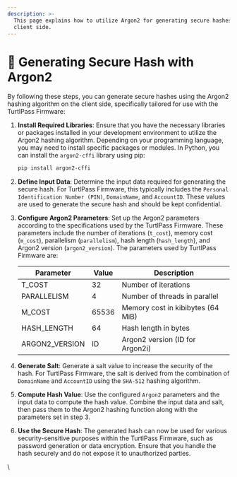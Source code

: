 ```yaml
---
description: >-
  This page explains how to utilize Argon2 for generating secure hashes on the
  client side.
---
```


# 🔐 Generating Secure Hash with Argon2

By following these steps, you can generate secure hashes using the Argon2 hashing algorithm on the client side, specifically tailored for use with the TurtlPass Firmware:

1.  **Install Required Libraries**: Ensure that you have the necessary libraries or packages installed in your development environment to utilize the Argon2 hashing algorithm. Depending on your programming language, you may need to install specific packages or modules. In Python, you can install the `argon2-cffi` library using pip:

    ```bash
    pip install argon2-cffi
    ```
2. **Define Input Data**: Determine the input data required for generating the secure hash. For TurtlPass Firmware, this typically includes the `Personal Identification Number (PIN)`, `DomainName`, and `AccountID`. These values are used to generate the secure hash and should be kept confidential.
3.  **Configure Argon2 Parameters**: Set up the Argon2 parameters according to the specifications used by the TurtlPass Firmware. These parameters include the number of iterations (`t_cost`), memory cost (`m_cost`), parallelism (`parallelism`), hash length (`hash_length`), and Argon2 version (`argon2_version`). The parameters used by TurtlPass Firmware are:

    | Parameter       | Value | Description                       |
    | --------------- | ----- | --------------------------------- |
    | T\_COST         | 32    | Number of iterations              |
    | PARALLELISM     | 4     | Number of threads in parallel     |
    | M\_COST         | 65536 | Memory cost in kibibytes (64 MiB) |
    | HASH\_LENGTH    | 64    | Hash length in bytes              |
    | ARGON2\_VERSION | ID    | Argon2 version (ID for Argon2i)   |
4. **Generate Salt**: Generate a salt value to increase the security of the hash. For TurtlPass Firmware, the salt is derived from the combination of `DomainName` and `AccountID` using the `SHA-512` hashing algorithm.
5. **Compute Hash Value**: Use the configured `Argon2` parameters and the input data to compute the hash value. Combine the input data and salt, then pass them to the Argon2 hashing function along with the parameters set in step 3.
6. **Use the Secure Hash**: The generated hash can now be used for various security-sensitive purposes within the TurtlPass Firmware, such as password generation or data encryption. Ensure that you handle the hash securely and do not expose it to unauthorized parties.

\
